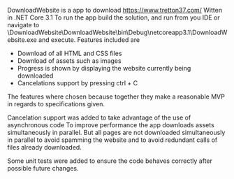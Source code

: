 DownloadWebsite is a app to download https://www.tretton37.com/
Witten in .NET Core 3.1
To run the app build the solution, and run from you IDE or navigate to \DownloadWebsite\DownloadWebsite\bin\Debug\netcoreapp3.1\DownloadWebsite.exe and execute.
Features included are
- Download of all HTML and CSS files
- Download of assets such as images
- Progress is shown by displaying the website currently being downloaded
- Cancelations support by pressing ctrl + C

The features where chosen because together they make a reasonable MVP in regards to specifications given.

Cancelation support was added to take advantage of the use of asynchronous code
To improve performance the app downloads assets simultaneously in parallel.
But all pages are not downloaded simultaneously in parallel to avoid spamming the website and to avoid redundant calls of files already downloaded.

Some unit tests were added to ensure the code behaves correctly after possible future changes.
